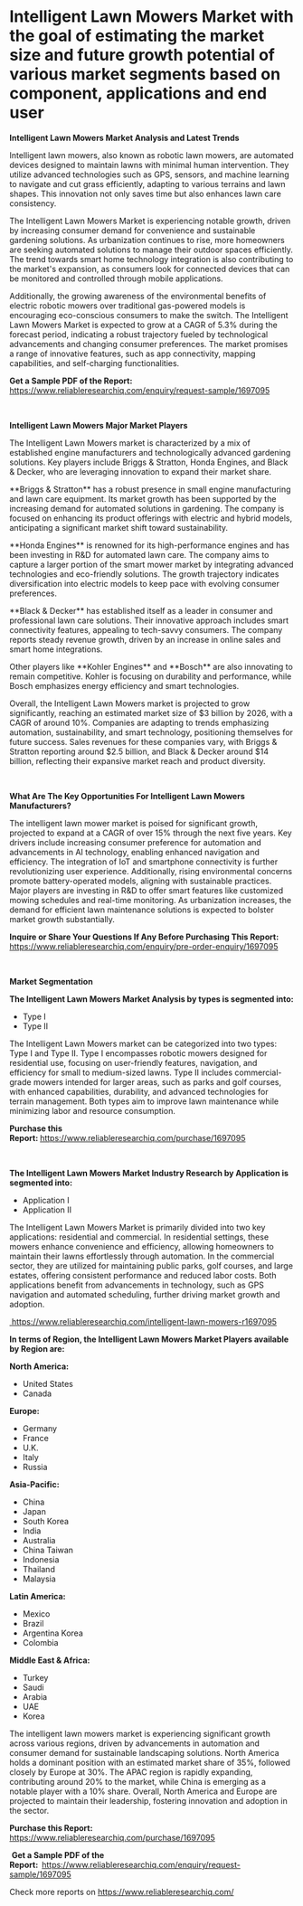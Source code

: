 <p><h1>Intelligent Lawn Mowers Market with the goal of estimating the market size and future growth potential of various market segments based on component, applications and end user</h1></p><p><strong>Intelligent Lawn Mowers Market Analysis and Latest Trends</strong></p>
<p><p>Intelligent lawn mowers, also known as robotic lawn mowers, are automated devices designed to maintain lawns with minimal human intervention. They utilize advanced technologies such as GPS, sensors, and machine learning to navigate and cut grass efficiently, adapting to various terrains and lawn shapes. This innovation not only saves time but also enhances lawn care consistency.</p><p>The Intelligent Lawn Mowers Market is experiencing notable growth, driven by increasing consumer demand for convenience and sustainable gardening solutions. As urbanization continues to rise, more homeowners are seeking automated solutions to manage their outdoor spaces efficiently. The trend towards smart home technology integration is also contributing to the market's expansion, as consumers look for connected devices that can be monitored and controlled through mobile applications.</p><p>Additionally, the growing awareness of the environmental benefits of electric robotic mowers over traditional gas-powered models is encouraging eco-conscious consumers to make the switch. The Intelligent Lawn Mowers Market is expected to grow at a CAGR of 5.3% during the forecast period, indicating a robust trajectory fueled by technological advancements and changing consumer preferences. The market promises a range of innovative features, such as app connectivity, mapping capabilities, and self-charging functionalities.</p></p>
<p><strong>Get a Sample PDF of the Report:&nbsp;</strong> <a href="https://www.reliableresearchiq.com/enquiry/request-sample/1697095?utm_campaign=2443&utm_medium=2&utm_source=Github&utm_content=ia&utm_term=27032025&utm_id=intelligent-lawn-mowers">https://www.reliableresearchiq.com/enquiry/request-sample/1697095</a></p>
<p>&nbsp;</p>
<p><strong>Intelligent Lawn Mowers Major Market Players</strong></p>
<p><p>The Intelligent Lawn Mowers market is characterized by a mix of established engine manufacturers and technologically advanced gardening solutions. Key players include Briggs & Stratton, Honda Engines, and Black & Decker, who are leveraging innovation to expand their market share. </p><p>**Briggs & Stratton** has a robust presence in small engine manufacturing and lawn care equipment. Its market growth has been supported by the increasing demand for automated solutions in gardening. The company is focused on enhancing its product offerings with electric and hybrid models, anticipating a significant market shift toward sustainability.</p><p>**Honda Engines** is renowned for its high-performance engines and has been investing in R&D for automated lawn care. The company aims to capture a larger portion of the smart mower market by integrating advanced technologies and eco-friendly solutions. The growth trajectory indicates diversification into electric models to keep pace with evolving consumer preferences.</p><p>**Black & Decker** has established itself as a leader in consumer and professional lawn care solutions. Their innovative approach includes smart connectivity features, appealing to tech-savvy consumers. The company reports steady revenue growth, driven by an increase in online sales and smart home integrations.</p><p>Other players like **Kohler Engines** and **Bosch** are also innovating to remain competitive. Kohler is focusing on durability and performance, while Bosch emphasizes energy efficiency and smart technologies.</p><p>Overall, the Intelligent Lawn Mowers market is projected to grow significantly, reaching an estimated market size of $3 billion by 2026, with a CAGR of around 10%. Companies are adapting to trends emphasizing automation, sustainability, and smart technology, positioning themselves for future success. Sales revenues for these companies vary, with Briggs & Stratton reporting around $2.5 billion, and Black & Decker around $14 billion, reflecting their expansive market reach and product diversity.</p></p>
<p>&nbsp;</p>
<p><strong>What Are The Key Opportunities For Intelligent Lawn Mowers Manufacturers?</strong></p>
<p><p>The intelligent lawn mower market is poised for significant growth, projected to expand at a CAGR of over 15% through the next five years. Key drivers include increasing consumer preference for automation and advancements in AI technology, enabling enhanced navigation and efficiency. The integration of IoT and smartphone connectivity is further revolutionizing user experience. Additionally, rising environmental concerns promote battery-operated models, aligning with sustainable practices. Major players are investing in R&D to offer smart features like customized mowing schedules and real-time monitoring. As urbanization increases, the demand for efficient lawn maintenance solutions is expected to bolster market growth substantially.</p></p>
<p><strong>Inquire or Share Your Questions If Any Before Purchasing This Report:</strong> <a href="https://www.reliableresearchiq.com/enquiry/pre-order-enquiry/1697095?utm_campaign=2443&utm_medium=2&utm_source=Github&utm_content=ia&utm_term=27032025&utm_id=intelligent-lawn-mowers">https://www.reliableresearchiq.com/enquiry/pre-order-enquiry/1697095</a></p>
<p>&nbsp;</p>
<p><strong>Market Segmentation</strong></p>
<p><strong>The Intelligent Lawn Mowers Market Analysis by types is segmented into:</strong></p>
<p><ul><li>Type I</li><li>Type II</li></ul></p>
<p><p>The Intelligent Lawn Mowers market can be categorized into two types: Type I and Type II. Type I encompasses robotic mowers designed for residential use, focusing on user-friendly features, navigation, and efficiency for small to medium-sized lawns. Type II includes commercial-grade mowers intended for larger areas, such as parks and golf courses, with enhanced capabilities, durability, and advanced technologies for terrain management. Both types aim to improve lawn maintenance while minimizing labor and resource consumption.</p></p>
<p><strong>Purchase this Report:&nbsp;</strong><a href="https://www.reliableresearchiq.com/purchase/1697095?utm_campaign=2443&utm_medium=2&utm_source=Github&utm_content=ia&utm_term=27032025&utm_id=intelligent-lawn-mowers">https://www.reliableresearchiq.com/purchase/1697095</a></p>
<p>&nbsp;</p>
<p><strong>The Intelligent Lawn Mowers Market Industry Research by Application is segmented into:</strong></p>
<p><ul><li>Application I</li><li>Application II</li></ul></p>
<p><p>The Intelligent Lawn Mowers Market is primarily divided into two key applications: residential and commercial. In residential settings, these mowers enhance convenience and efficiency, allowing homeowners to maintain their lawns effortlessly through automation. In the commercial sector, they are utilized for maintaining public parks, golf courses, and large estates, offering consistent performance and reduced labor costs. Both applications benefit from advancements in technology, such as GPS navigation and automated scheduling, further driving market growth and adoption.</p></p>
<p><a href="https://www.reliableresearchiq.com/intelligent-lawn-mowers-r1697095?utm_campaign=2443&utm_medium=2&utm_source=Github&utm_content=ia&utm_term=27032025&utm_id=intelligent-lawn-mowers">&nbsp;https://www.reliableresearchiq.com/intelligent-lawn-mowers-r1697095</a></p>
<p><strong>In terms of Region, the Intelligent Lawn Mowers Market Players available by Region are:</strong></p>
<p>
    <p> <strong> North America: </strong>
        <ul>
            <li>United States</li>
            <li>Canada</li>
        </ul>
        </p> 
    <p> <strong> Europe: </strong>
        <ul>
            <li>Germany</li>
            <li>France</li>
            <li>U.K.</li>
            <li>Italy</li>
            <li>Russia</li>
        </ul>
        </p> 
    <p> <strong> Asia-Pacific: </strong>
        <ul>
            <li>China</li>
            <li>Japan</li>
            <li>South Korea</li>
            <li>India</li>
            <li>Australia</li>
            <li>China Taiwan</li>
            <li>Indonesia</li>
            <li>Thailand</li>
            <li>Malaysia</li>
        </ul>
        </p> 
    <p> <strong> Latin America: </strong>
        <ul>
            <li>Mexico</li>
            <li>Brazil</li>
            <li>Argentina Korea</li>
            <li>Colombia</li>
        </ul>
        </p> 
    <p> <strong> Middle East & Africa: </strong>
        <ul>
            <li>Turkey</li>
            <li>Saudi</li>
            <li>Arabia</li>
            <li>UAE</li>
            <li>Korea</li>
        </ul>
    </p>
    </p>
<p><p>The intelligent lawn mowers market is experiencing significant growth across various regions, driven by advancements in automation and consumer demand for sustainable landscaping solutions. North America holds a dominant position with an estimated market share of 35%, followed closely by Europe at 30%. The APAC region is rapidly expanding, contributing around 20% to the market, while China is emerging as a notable player with a 10% share. Overall, North America and Europe are projected to maintain their leadership, fostering innovation and adoption in the sector.</p></p>
<p><strong>Purchase this Report: </strong><a href="https://www.reliableresearchiq.com/purchase/1697095?utm_campaign=2443&utm_medium=2&utm_source=Github&utm_content=ia&utm_term=27032025&utm_id=intelligent-lawn-mowers">https://www.reliableresearchiq.com/purchase/1697095</a></p>
<p>&nbsp;<strong>Get a Sample PDF of the Report:&nbsp;&nbsp;</strong><a href="https://www.reliableresearchiq.com/enquiry/request-sample/1697095?utm_campaign=2443&utm_medium=2&utm_source=Github&utm_content=ia&utm_term=27032025&utm_id=intelligent-lawn-mowers">https://www.reliableresearchiq.com/enquiry/request-sample/1697095</a></p>
<p><strong></strong></p>
<p>Check more reports on <a href="https://www.reliableresearchiq.com/?utm_campaign=2443&utm_medium=2&utm_source=Github&utm_content=ia&utm_term=27032025&utm_id=intelligent-lawn-mowers">https://www.reliableresearchiq.com/</a></p>